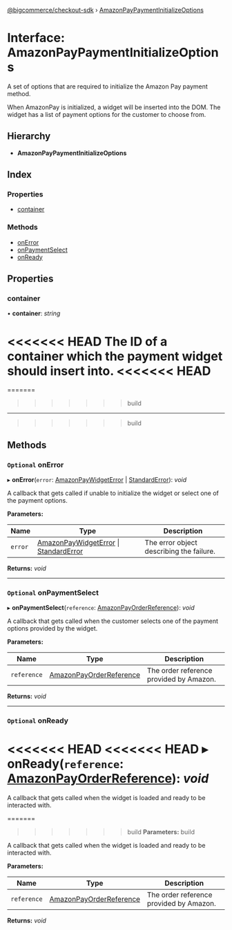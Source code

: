 [@bigcommerce/checkout-sdk](../README.md) › [AmazonPayPaymentInitializeOptions](amazonpaypaymentinitializeoptions.md)

# Interface: AmazonPayPaymentInitializeOptions

A set of options that are required to initialize the Amazon Pay payment
method.

When AmazonPay is initialized, a widget will be inserted into the DOM. The
widget has a list of payment options for the customer to choose from.

## Hierarchy

* **AmazonPayPaymentInitializeOptions**

## Index

### Properties

* [container](amazonpaypaymentinitializeoptions.md#container)

### Methods

* [onError](amazonpaypaymentinitializeoptions.md#optional-onerror)
* [onPaymentSelect](amazonpaypaymentinitializeoptions.md#optional-onpaymentselect)
* [onReady](amazonpaypaymentinitializeoptions.md#optional-onready)

## Properties

###  container

• **container**: *string*

<<<<<<< HEAD
The ID of a container which the payment widget should insert into.
<<<<<<< HEAD
=======

=======
>>>>>>> build
___
>>>>>>> build

## Methods

### `Optional` onError

▸ **onError**(`error`: [AmazonPayWidgetError](amazonpaywidgeterror.md) | [StandardError](../classes/standarderror.md)): *void*

A callback that gets called if unable to initialize the widget or select
one of the payment options.

**Parameters:**

Name | Type | Description |
------ | ------ | ------ |
`error` | [AmazonPayWidgetError](amazonpaywidgeterror.md) &#124; [StandardError](../classes/standarderror.md) | The error object describing the failure.  |

**Returns:** *void*

___

### `Optional` onPaymentSelect

▸ **onPaymentSelect**(`reference`: [AmazonPayOrderReference](amazonpayorderreference.md)): *void*

A callback that gets called when the customer selects one of the payment
options provided by the widget.

**Parameters:**

Name | Type | Description |
------ | ------ | ------ |
`reference` | [AmazonPayOrderReference](amazonpayorderreference.md) | The order reference provided by Amazon.  |

**Returns:** *void*

___

### `Optional` onReady

<<<<<<< HEAD
<<<<<<< HEAD
▸ **onReady**(`reference`: [AmazonPayOrderReference](amazonpayorderreference.md)): *void*
=======
A callback that gets called when the widget is loaded and ready to be interacted with.

=======
>>>>>>> build
**Parameters:**
>>>>>>> build

A callback that gets called when the widget is loaded and ready to be
interacted with.

**Parameters:**

Name | Type | Description |
------ | ------ | ------ |
`reference` | [AmazonPayOrderReference](amazonpayorderreference.md) | The order reference provided by Amazon.  |

**Returns:** *void*
